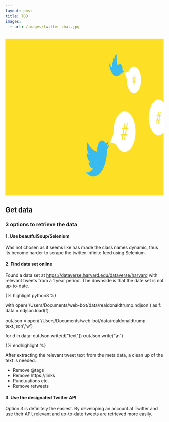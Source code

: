 ```yaml
---
layout: post
title: TBD
images:
  - url: /images/twitter-chat.jpg
---
```


<img src="/images/twitter-chat.jpg" width="800" height="500"/>


## Get data

### 3 options to retrieve the data

#### 1. Use beautfulSoup/Selenium 

Was not chosen as it seems like has made the class names dynamic, thus its become harder
to scrape the twitter infinite feed using Selenium.

#### 2. Find data set online

Found a data set at https://dataverse.harvard.edu/dataverse/harvard with relevant tweets from a 1 year period.
The downside is that the date set is not up-to-date.

{% highlight python3 %}

with open('/Users/Documents/web-bot/data/realdonaldtrump.ndjson') as f:
    data = ndjson.load(f)

outJson = open('/Users/Documents/web-bot/data/realdonaldtrump-text.json','w')

for d in data:
    outJson.write(d["text"])
    outJson.write("\n")

{% endhighlight %}

After extracting the relevant tweet text from the meta data, a clean up of the text is needed.

 * Remove @tags 
 * Remove https://links
 * Punctuations etc.
 * Remove retweets

#### 3. Use the designated Twitter API
 
 Option 3 is definitely the easiest. By developing an account at Twitter and use their API, relevant and up-to-date tweets are retrieved more easily.
 